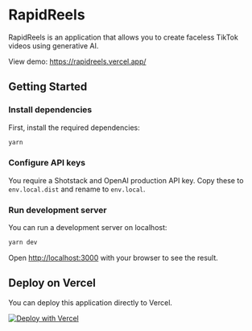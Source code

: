 # RapidReels

RapidReels is an application that allows you to create faceless TikTok videos using generative AI.

View demo: https://rapidreels.vercel.app/

## Getting Started

### Install dependencies

First, install the required dependencies:

```bash
yarn
```

### Configure API keys

You require a Shotstack and OpenAI production API key. Copy these to `env.local.dist` and rename to `env.local`.

### Run development server

You can run a development server on localhost:

```bash
yarn dev
```

Open [http://localhost:3000](http://localhost:3000) with your browser to see the result.

## Deploy on Vercel

You can deploy this application directly to Vercel.

[![Deploy with Vercel](https://vercel.com/button)](https://vercel.com/new/clone?repository-url=https%3A%2F%2Fgithub.com%2Fshotstack%2Frapidreels&env=SHOTSTACK_API_KEY,OPENAI_API_KEY&envDescription=API%20keys%20needed%20for%20the%20application&envLink=https%3A%2F%2Fdashboard.shotstack.io%2Fregister&demo-title=Rapid%20Reels&demo-description=An%20example%20social%20media%20video%20generator&demo-url=https%3A%2F%2Frapidreels.vercel.app%2F)
